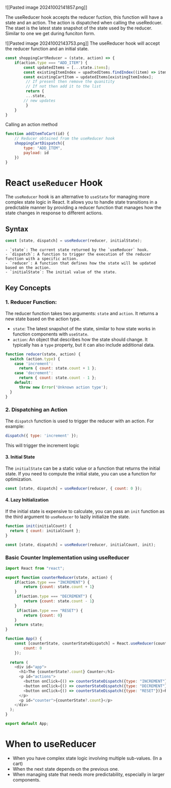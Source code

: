 ![[Pasted image 20241002141857.png]]


The useReducer hook accepts the reducer fuction, this function will have a state and an action.
The action is dispatched when calling the useRedcuer.
The staet is the latest state snapshot of the state used by the reducer. Similar to one we get during funciton form.

![[Pasted image 20241002143753.png]]
The useReducer hook will accept the reducer function and an initial state.

```js
const shoppingCartReducer = (state, action) => {
	if(action.type === "ADD_ITEM") {
		const updatedItems = [...state.items];
		const existingItemIndex = upadtedItems.findIndex((item) => item?.id === action.payload);
		const existingCartItem = updatedItems[existingItemIndex];
		 // If present then remove the quanitity 
		 // If not then add it to the list
		 return {
		 ...state, 
		// new updates
		 }
	}
}
```


Calling an action method
```js
function addItemToCart(id) {
	// Reducer obtained from the useReducer hook
	shoppingCartDispatch({
		type: "ADD_ITEM",
		payload: id
	})
}
```




# React `useReducer` Hook

The `useReducer` hook is an alternative to `useState` for managing more complex state logic in React. It allows you to handle state transitions in a predictable manner by providing a reducer function that manages how the state changes in response to different actions.

## Syntax

```jsx
const [state, dispatch] = useReducer(reducer, initialState);
```


```
- `state`: The current state returned by the `useReducer` hook.
- `dispatch`: A function to trigger the execution of the reducer function with a specific action.
- `reducer`: A function that defines how the state will be updated based on the action.
- `initialState`: The initial value of the state.
```


## Key Concepts
### 1. Reducer Function:
The reducer function takes two arguments: `state` and `action`. It returns a new state based on the action type.
- `state`: The latest snapshot of the state, similar to how state works in function components with `useState`.
- `action`: An object that describes how the state should change. It typically has a `type` property, but it can also include additional data.
```js
function reducer(state, action) {
  switch (action.type) {
    case 'increment':
      return { count: state.count + 1 };
    case 'decrement':
      return { count: state.count - 1 };
    default:
      throw new Error('Unknown action type');
  }
}
```

### 2. Dispatching an Action
The `dispatch` function is used to trigger the reducer with an action. For example:
```js
dispatch({ type: 'increment' });
```

This will trigger the increment logic
#### 3. Initial State
The `initialState` can be a static value or a function that returns the initial state. If you need to compute the initial state, you can use a function for optimization.
```js
const [state, dispatch] = useReducer(reducer, { count: 0 });
```
#### 4. Lazy Initialization
If the initial state is expensive to calculate, you can pass an `init` function as the third argument to `useReducer` to lazily initialize the state.
```js
function init(initialCount) {
  return { count: initialCount };
}

const [state, dispatch] = useReducer(reducer, initialCount, init);

```
### Basic Counter Implementation using useReducer
```js
import React from "react";

export function counterReducer(state, action) {
    if(action.type === "INCREMENT") {
        return {count: state.count + 1}
    }
     if(action.type === "DECREMENT") {
        return {count: state.count - 1}
    }
     if(action.type === "RESET") {
        return {count: 0}
    }
    return state;
}

function App() {
    const [counterState, counterStateDispatch] = React.useReducer(counterReducer, {
        count: 0
    });
    
  return (
    <div id="app">
      <h1>The {counterState?.count} Counter</h1>
      <p id="actions">  
        <button onClick={() => counterStateDispatch({type: "INCREMENT"})}>Increment</button>
        <button onClick={() => counterStateDispatch({type: "DECREMENT"})}>Decrement</button>
        <button onClick={() => counterStateDispatch({type: "RESET"})}>Reset</button>
      </p>
      <p id="counter">{counterState?.count}</p>
    </div>
  );
}

export default App;

```




# When to useReducer
- When you have complex state logic involving multiple sub-values. (In a cart)
- When the next state depends on the previous one.
- When managing state that needs more predictability, especially in larger components.
